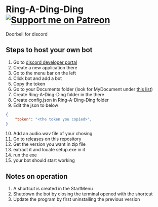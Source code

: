# Ring-A-Ding-Ding [![Support me on Patreon](https://img.shields.io/endpoint.svg?url=https%3A%2F%2Fshieldsio-patreon.vercel.app%2Fapi%3Fusername%3Dsomeone_s%26type%3Dpatrons&style=flat)](https://patreon.com/someone_s)
Doorbell for discord

## Steps to host your own bot
1. Go to [discord developer portal](https://discord.com/developers/applications)
2. Create a new application there
3. Go to the menu bar on the left
4. Click bot and add a bot
5. Copy the token
6. Go to your Documents folder (look for MyDocument under [this list](https://gist.github.com/DamianSuess/c143ed869e02e002d252056656aeb9bf))
7. Create Ring-A-Ding-Ding folder in the there
8. Create config.json in Ring-A-Ding-Ding folder
9. Edit the json to below
```json
{
	"token": "<the token you copied>",
}
```
10. Add an audio.wav file of your chosing
11. Go to [releases](https://github.com/someone-s/Ring-A-Ding-Ding/releases) on this repository
12. Get the version you want in zip file
13. extract it and locate setup.exe in it
14. run the exe
15. your bot should start working

## Notes on operation
1. A shortcut is created in the StartMenu
2. Shutdown the bot by closing the terminal opened with the shortcut
3. Update the program by first uninstalling the previous version
